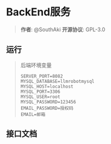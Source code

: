 # BackEnd服务
> **作者**: @SouthAki
> **开源协议**: GPL-3.0
## 运行
> 后端环境变量
>
> ```env
> SERVER_PORT=8082
> MYSQL_DATABASE=llmrobotmysql
> MYSQL_HOST=localhost
> MYSQL_PORT=3306
> MYSQL_USER=root
> MYSQL_PASSWORD=123456
> EMAIL_PASSWORD=授权码
> EMAIL=邮箱
> ```
>
> 

## 接口文档